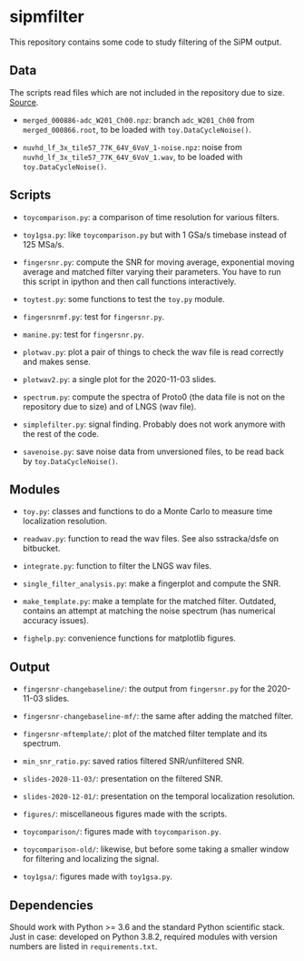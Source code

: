 # sipmfilter

This repository contains some code to study filtering of the SiPM output.

## Data

The scripts read files which are not included in the repository due to size. [Source](http://ds50tb.lngs.infn.it:2180/SiPM/Tiles/FBK/NUV/MB2-LF-3x/).

  * `merged_000886-adc_W201_Ch00.npz`: branch `adc_W201_Ch00` from `merged_000866.root`, to be loaded with `toy.DataCycleNoise()`.
  
  * `nuvhd_lf_3x_tile57_77K_64V_6VoV_1-noise.npz`: noise from `nuvhd_lf_3x_tile57_77K_64V_6VoV_1.wav`, to be loaded with `toy.DataCycleNoise()`.

## Scripts

  * `toycomparison.py`: a comparison of time resolution for various filters.
  
  * `toy1gsa.py`: like `toycomparison.py` but with 1 GSa/s timebase instead of
    125 MSa/s.

  * `fingersnr.py`: compute the SNR for moving average, exponential moving
    average and matched filter varying their parameters. You have to run this
    script in ipython and then call functions interactively.
  
  * `toytest.py`: some functions to test the `toy.py` module.
  
  * `fingersnrmf.py`: test for `fingersnr.py`.

  * `manine.py`: test for `fingersnr.py`.
  
  * `plotwav.py`: plot a pair of things to check the wav file is read correctly
    and makes sense.
  
  * `plotwav2.py`: a single plot for the 2020-11-03 slides.
  
  * `spectrum.py`: compute the spectra of Proto0 (the data file is not on the
    repository due to size) and of LNGS (wav file).
  
  * `simplefilter.py`: signal finding. Probably does not work anymore with the
    rest of the code.
    
  * `savenoise.py`: save noise data from unversioned files, to be read back
    by `toy.DataCycleNoise()`.
  
## Modules

  * `toy.py`: classes and functions to do a Monte Carlo to measure time
    localization resolution.

  * `readwav.py`: function to read the wav files. See also sstracka/dsfe on
    bitbucket.
  
  * `integrate.py`: function to filter the LNGS wav files.
  
  * `single_filter_analysis.py`: make a fingerplot and compute the SNR.
  
  * `make_template.py`: make a template for the matched filter. Outdated,
    contains an attempt at matching the noise spectrum (has numerical
    accuracy issues).
 
  * `fighelp.py`: convenience functions for matplotlib figures.
  
## Output

  * `fingersnr-changebaseline/`: the output from `fingersnr.py` for the 2020-11-03 slides.
  
  * `fingersnr-changebaseline-mf/`: the same after adding the matched filter.
  
  * `fingersnr-mftemplate/`: plot of the matched filter template and its spectrum.
  
  * `min_snr_ratio.py`: saved ratios filtered SNR/unfiltered SNR.
  
  * `slides-2020-11-03/`: presentation on the filtered SNR.
  
  * `slides-2020-12-01/`: presentation on the temporal localization resolution.
  
  * `figures/`: miscellaneous figures made with the scripts.
  
  * `toycomparison/`: figures made with `toycomparison.py`.
  
  * `toycomparison-old/`: likewise, but before some taking a smaller window for
    filtering and localizing the signal.
    
  * `toy1gsa/`: figures made with `toy1gsa.py`.

## Dependencies

Should work with Python >= 3.6 and the standard Python scientific stack. Just in case: developed on Python 3.8.2, required modules with version numbers are listed in `requirements.txt`.
